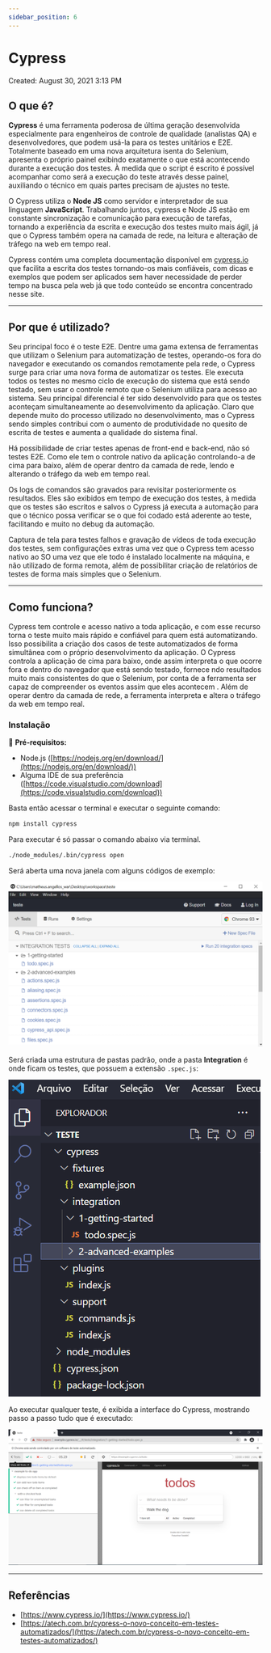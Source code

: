 ```yaml
---
sidebar_position: 6
---
```


# Cypress

Created: August 30, 2021 3:13 PM

## O que é?

**Cypress** é uma ferramenta poderosa de última geração desenvolvida especialmente para engenheiros de controle de qualidade (analistas QA) e desenvolvedores, que podem usá-la para os testes unitários e E2E. Totalmente baseado em uma nova arquitetura isenta do Selenium, apresenta o próprio painel exibindo exatamente o que está acontecendo durante a execução dos testes. À medida que o script é escrito é possível acompanhar como será a execução do teste através desse painel, auxiliando o técnico em quais partes precisam de ajustes no teste.

O Cypress utiliza o **Node JS** como servidor e interpretador de sua linguagem **JavaScript**. Trabalhando juntos, cypress e Node JS estão em constante sincronização e comunicação para execução de tarefas, tornando a experiência da escrita e execução dos testes muito mais ágil, já que o Cypress também opera na camada de rede, na leitura e alteração de tráfego na web em tempo real.

Cypress contém uma completa documentação disponível em [cypress.io](http://cypress.io) que facilita a escrita dos testes tornando-os mais confiáveis, com dicas e exemplos que podem ser aplicados sem haver necessidade de perder tempo na busca pela web já que todo conteúdo se encontra concentrado nesse site.

---

## Por que é utilizado?

Seu principal foco é o teste E2E. Dentre uma gama extensa de ferramentas que utilizam o Selenium para automatização de testes, operando-os fora do navegador e executando os comandos remotamente pela rede, o Cypress surge para criar uma nova forma de automatizar os testes. Ele executa todos os testes no mesmo ciclo de execução do sistema que está sendo testado, sem usar o controle remoto que o Selenium utiliza para acesso ao sistema. Seu principal diferencial é ter sido desenvolvido para que os testes aconteçam simultaneamente ao desenvolvimento da aplicação. Claro que depende muito do processo utilizado no desenvolvimento, mas o Cypress sendo simples contribui com o aumento de produtividade no quesito de escrita de testes e aumenta a qualidade do sistema final.

Há possibilidade de criar testes apenas de front-end e back-end, não só testes E2E. Como ele tem o controle nativo da aplicação controlando-a de cima para baixo, além de operar dentro da camada de rede, lendo e alterando o tráfego da web em tempo real.

Os logs de comandos são gravados para revisitar posteriormente os resultados. Eles são exibidos em tempo de execução dos testes, à medida que os testes são escritos e salvos o Cypress já executa a automação para que o técnico possa verificar se o que foi codado está aderente ao teste, facilitando e muito no debug da automação.

Captura de tela para testes falhos e gravação de vídeos de toda execução dos testes, sem configurações extras uma vez que o Cypress tem acesso nativo ao SO uma vez que ele todo é instalado localmente na máquina, e não utilizado de forma remota, além de possibilitar criação de relatórios de testes de forma mais simples que o Selenium.

---

## Como funciona?

Cypress tem controle e acesso nativo a toda aplicação, e com esse recurso torna o teste muito mais rápido e confiável para quem está automatizando. Isso possibilita a criação dos casos de teste automatizados de forma simultânea com o próprio desenvolvimento da aplicação. O Cypress controla a aplicação de cima para baixo, onde assim interpreta o que ocorre fora e dentro do navegador que está sendo testado, fornece ndo resultados muito mais consistentes do que o Selenium, por conta de a ferramenta ser capaz de compreender os eventos assim que eles acontecem . Além de operar dentro da camada de rede, a ferramenta interpreta e altera o tráfego da web em tempo real.

### Instalação

📃 **Pré-requisitos:**

- Node.js ([https://nodejs.org/en/download/](https://nodejs.org/en/download/))
- Alguma IDE de sua preferência ([https://code.visualstudio.com/download](https://code.visualstudio.com/download))

Basta então acessar o terminal e executar o seguinte comando:

```bash
npm install cypress
```

Para executar é só passar o comando abaixo via terminal.

```bash
./node_modules/.bin/cypress open
```

Será aberta uma nova janela com alguns códigos de exemplo:

![Untitled](../../static/img/Untitled.png)

Será criada uma estrutura de pastas padrão, onde a pasta **Integration** é onde ficam os testes, que possuem a extensão `.spec.js`:

![Untitled](../../static/img/Untitled1.png)

Ao executar qualquer teste, é exibida a interface do Cypress, mostrando passo a passo tudo que é executado:

![Untitled](../../static/img/Untitled2.png)

---

## Referências

- [https://www.cypress.io/](https://www.cypress.io/)
- [https://atech.com.br/cypress-o-novo-conceito-em-testes-automatizados/](https://atech.com.br/cypress-o-novo-conceito-em-testes-automatizados/)
